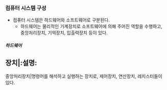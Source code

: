 ### 컴퓨터 시스템 구성
- 컴퓨터 시스템은 하드웨어와 소프트웨어로 구분된다.
  - 하드웨어는 물리적인 기계장치로 소프트웨어에 의해 주어진 역할을 수행하고, 중앙처리장치, 기억장치, 입출력장치 등이 있다.
##### 하드웨어
장치|:설명:
--------------------------------------
중앙처리장치|명령어를 해석하고 실행하는 장치로, 제어장치, 연산장치, 레지스터들이 있다.
